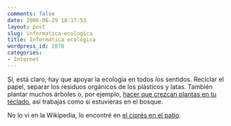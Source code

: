 ```yaml
---
comments: false
date: 2006-06-29 18:17:53
layout: post
slug: informatica-ecologica
title: Informática ecológica
wordpress_id: 2878
categories:
- Internet
---
```


Sí, está claro, hay que apoyar la ecología en todos los sentidos. Reciclar el papel, separar los residuos orgánicos de los plásticos y latas. También plantar muchos árboles o, por ejemplo, [hacer que crezcan plantas en tu teclado](http://www.nada.kth.se/~hjorth/krasse/english.html), así trabajas como si estuvieras en el bosque.





No lo vi en la Wikipedia, lo encontré en [el ciprés en el patio](http://www.elcipresenelpatio.com.ar/blog/2006/04/25/semillas/).
